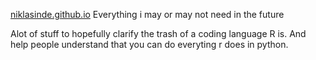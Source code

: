 [niklasinde.github.io](http://niklasinde.github.io)
Everything i may or may not need in the future


Alot of stuff to hopefully clarify the trash of a coding language R is. And help people understand that you can do everyting r does in python.

